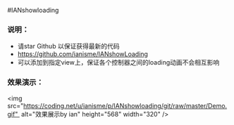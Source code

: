 #IANshowloading

### 说明：
- 请star Github 以保证获得最新的代码
- https://github.com/ianisme/IANshowLoading
- 可以添加到指定view上，保证各个控制器之间的loading动画不会相互影响

### 效果演示：
<img src="https://coding.net/u/ianisme/p/IANshowloading/git/raw/master/Demo.gif"  alt="效果展示by ian" height="568" width="320" />
